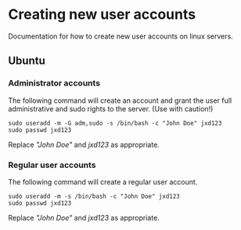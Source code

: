 # Creating new user accounts

Documentation for how to create new user accounts on linux servers.

## Ubuntu

### Administrator accounts

The following command will create an account and grant the user full administrative and sudo rights to the server. (Use with caution!)

    sudo useradd -m -G adm,sudo -s /bin/bash -c "John Doe" jxd123
    sudo passwd jxd123

Replace _"John Doe"_ and _jxd123_ as appropriate.


### Regular user accounts

The following command will create a regular user account.

    sudo useradd -m -s /bin/bash -c "John Doe" jxd123
    sudo passwd jxd123

Replace _"John Doe"_ and _jxd123_ as appropriate.
